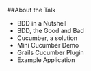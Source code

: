 ##About the Talk

* BDD in a Nutshell
* BDD, the Good and Bad
* Cucumber, a solution
* Mini Cucumber Demo
* Grails Cucumber Plugin
* Example Application